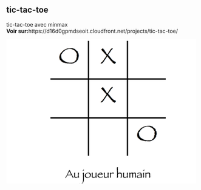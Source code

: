## tic-tac-toe

<p>
tic-tac-toe avec minmax<br/>
<b>Voir sur:</b>https://d16d0gpmdseoit.cloudfront.net/projects/tic-tac-toe/
</p>
<img src="./img/tic-tac-toe.png" width="500"/>
